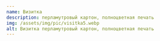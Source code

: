 ```yaml
---
name: Визитка
description: перламутровый картон, полноцветная печать
img: /assets/img/pic/visitka5.webp
alt: Визитка перламутровый картон, полноцветная печать
---
```

